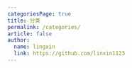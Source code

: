 ```yaml
---
categoriesPage: true
title: 分类
permalink: /categories/
article: false
author: 
  name: lingxin
  link: https://github.com/linxin1123
---
```

